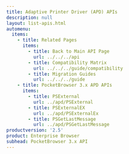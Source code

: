 ```yaml
---
title: Adaptive Printer Driver (APD) APIs
description: null
layout: list-apis.html
automenu:
  items:
    - title: Related Pages
      items:
        - title: Back to Main API Page
          url: ../../../api
        - title: Compatibility Matrix
          url: ../../../guide/compatibility
        - title: Migration Guides
          url: ../../../guide
    - title: PocketBrowser 3.x APD APIs
      items:
        - title: PSExternal
          url: ../apd/PSExternal
        - title: PSExternalEX
          url: ../apd/PSExternalEx
        - title: PSGetLastMessage
          url: ../apd/PSGetLastMessage
productversion: '2.5'
product: Enterprise Browser
subhead: PocketBrowser 3.x API
---
```


